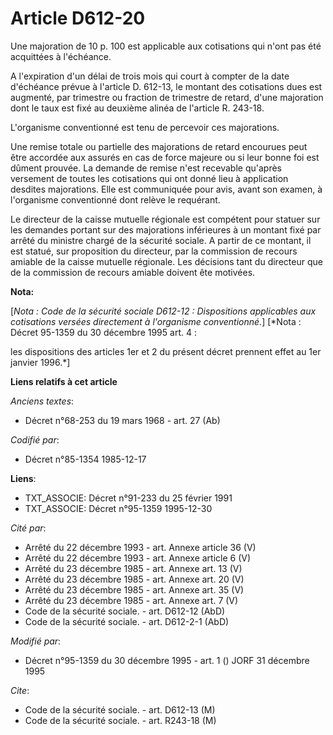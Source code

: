 # Article D612-20

Une majoration de 10 p. 100 est applicable aux cotisations qui n'ont pas été acquittées à l'échéance.

A l'expiration d'un délai de trois mois qui court à compter de la date d'échéance prévue à l'article D. 612-13, le montant
des cotisations dues est augmenté, par trimestre ou fraction de trimestre de retard, d'une majoration dont le taux est fixé
au deuxième alinéa de l'article R. 243-18.

L'organisme conventionné est tenu de percevoir ces majorations.

Une remise totale ou partielle des majorations de retard encourues peut être accordée aux assurés en cas de force majeure ou
si leur bonne foi est dûment prouvée. La demande de remise n'est recevable qu'après versement de toutes les cotisations qui
ont donné lieu à application desdites majorations. Elle est communiquée pour avis, avant son examen, à l'organisme
conventionné dont relève le requérant.

Le directeur de la caisse mutuelle régionale est compétent pour statuer sur les demandes portant sur des majorations
inférieures à un montant fixé par arrêté du ministre chargé de la sécurité sociale. A partir de ce montant, il est statué,
sur proposition du directeur, par la commission de recours amiable de la caisse mutuelle régionale. Les décisions tant du
directeur que de la commission de recours amiable doivent ête motivées.

**Nota:**

[*Nota : Code de la sécurité sociale D612-12 : Dispositions applicables aux cotisations versées directement à l'organisme
conventionné.*]    [*Nota : Décret 95-1359 du 30 décembre 1995 art. 4 :

les dispositions des articles 1er et 2 du présent décret prennent effet au 1er janvier 1996.*]

**Liens relatifs à cet article**

_Anciens textes_:

  - Décret n°68-253 du 19 mars 1968 - art. 27 (Ab)

_Codifié par_:

  - Décret n°85-1354 1985-12-17

**Liens**:

  - TXT_ASSOCIE: Décret n°91-233 du 25 février 1991
  - TXT_ASSOCIE: Décret n°95-1359 1995-12-30

_Cité par_:

  - Arrêté du 22 décembre 1993 - art. Annexe article 36 (V)
  - Arrêté du 22 décembre 1993 - art. Annexe article 6 (V)
  - Arrêté du 23 décembre 1985 - art. Annexe art. 13 (V)
  - Arrêté du 23 décembre 1985 - art. Annexe art. 20 (V)
  - Arrêté du 23 décembre 1985 - art. Annexe art. 35 (V)
  - Arrêté du 23 décembre 1985 - art. Annexe art. 7 (V)
  - Code de la sécurité sociale. - art. D612-12 (AbD)
  - Code de la sécurité sociale. - art. D612-2-1 (AbD)

_Modifié par_:

  - Décret n°95-1359 du 30 décembre 1995 - art. 1 () JORF 31 décembre 1995

_Cite_:

  - Code de la sécurité sociale. - art. D612-13 (M)
  - Code de la sécurité sociale. - art. R243-18 (M)
